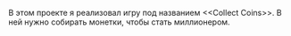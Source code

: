 В этом проекте я реализовал игру под названием <<Сollect Сoins>>.
В ней нужно собирать монетки, чтобы стать миллионером.
